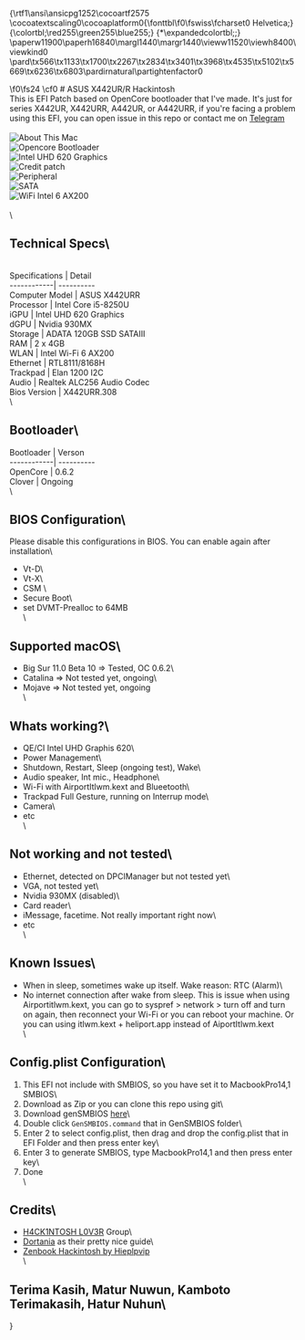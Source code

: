 {\rtf1\ansi\ansicpg1252\cocoartf2575
\cocoatextscaling0\cocoaplatform0{\fonttbl\f0\fswiss\fcharset0 Helvetica;}
{\colortbl;\red255\green255\blue255;}
{\*\expandedcolortbl;;}
\paperw11900\paperh16840\margl1440\margr1440\vieww11520\viewh8400\viewkind0
\pard\tx566\tx1133\tx1700\tx2267\tx2834\tx3401\tx3968\tx4535\tx5102\tx5669\tx6236\tx6803\pardirnatural\partightenfactor0

\f0\fs24 \cf0 # ASUS X442UR/R Hackintosh\
This is EFI Patch based on OpenCore bootloader that I've made. It's just for series X442UR, X442URR, A442UR, or A442URR, if you're facing a problem using this EFI, you can open issue in this repo or contact me on [Telegram](https://t.me/hamcuks)\
\
![About This Mac](https://github.com/hamcuks/hackintosh-x442urr/blob/master/Screnshots/ss-about.png?raw=true)\
![Opencore Bootloader](https://github.com/hamcuks/hackintosh-x442urr/blob/master/Screnshots/ss-bl.png?raw=true)\
![Intel UHD 620 Graphics](https://github.com/hamcuks/hackintosh-x442urr/blob/master/Screnshots/ss-gpu.png?raw=true)\
![Credit patch](https://github.com/hamcuks/hackintosh-x442urr/blob/master/Screnshots/ss-pci.png?raw=true)\
![Peripheral](https://github.com/hamcuks/hackintosh-x442urr/blob/master/Screnshots/ss-peripheral.png?raw=true)\
![SATA](https://github.com/hamcuks/hackintosh-x442urr/blob/master/Screnshots/ss-sata.png?raw=true)\
![WiFi Intel 6 AX200](https://github.com/hamcuks/hackintosh-x442urr/blob/master/Screnshots/ss-wifi.png?raw=true)\
\
\
## Technical Specs\
\
Specifications | Detail\
------------| ----------\
Computer Model | ASUS X442URR\
Processor   | Intel Core i5-8250U\
iGPU        | Intel UHD 620 Graphics\
dGPU        | Nvidia 930MX\
Storage     | ADATA 120GB SSD SATAIII\
RAM         | 2 x 4GB\
WLAN        | Intel Wi-Fi 6 AX200\
Ethernet    | RTL8111/8168H\
Trackpad    | Elan 1200 I2C\
Audio | Realtek ALC256 Audio Codec\
Bios Version | X442URR.308\
 \
## Bootloader\
Bootloader        | Verson\
------------| ----------\
OpenCore | 0.6.2\
Clover | Ongoing\
\
## BIOS Configuration\
Please disable this configurations in BIOS. You can enable again after installation\
- Vt-D\
- Vt-X\
- CSM \
- Secure Boot\
- set DVMT-Prealloc to 64MB\
\
## Supported macOS\
- Big Sur 11.0 Beta 10 => Tested, OC 0.6.2\
- Catalina => Not tested yet, ongoing\
- Mojave => Not tested yet, ongoing\
\
## Whats working?\
- QE/CI Intel UHD Graphis 620\
- Power Management\
- Shutdown, Restart, Sleep (ongoing test), Wake\
- Audio speaker, Int mic., Headphone\
- Wi-Fi with AirportItlwm.kext and Blueetooth\
- Trackpad Full Gesture, running on Interrup mode\
- Camera\
- etc\
\
## Not working and not tested\
- Ethernet, detected on DPCIManager but not tested yet\
- VGA, not tested yet\
- Nvidia 930MX (disabled)\
- Card reader\
- iMessage, facetime. Not really important right now\
- etc\
\
## Known Issues\
- When in sleep, sometimes wake up itself. Wake reason: RTC (Alarm)\
- No internet connection after wake from sleep. This is issue when using Airportitlwm.kext, you can go to syspref > network > turn off and turn on again, then reconnect your Wi-Fi or you can reboot your machine. Or you can using itlwm.kext + heliport.app instead of AiportItlwm.kext\
\
## Config.plist Configuration\
1. This EFI not include with SMBIOS, so you have set it to MacbookPro14,1 SMBIOS\
2. Download as Zip or you can clone this repo using git\
3. Download genSMBIOS [here](https://github.com/corpnewt/GenSMBIOS)\
4. Double click `GenSMBIOS.command` that in GenSMBIOS folder\
5. Enter 2 to select config.plist, then drag and drop the config.plist that in EFI Folder and then press enter key\
6. Enter 3 to generate SMBIOS, type MacbookPro14,1 and then press enter key\
7. Done\
\
## Credits\
- [H4CK1NTOSH L0V3R](https://t.me/HackintoshLover) Group\
- [Dortania](https://dortania.github.io) as their pretty nice guide\
- [Zenbook Hackintosh by Hieplpvip](https://github.com/hieplpvip/Asus-Zenbook-Hackintosh)\
\
## Terima Kasih, Matur Nuwun, Kamboto Terimakasih, Hatur Nuhun\
}